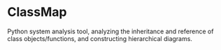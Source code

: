 # ClassMap
Python system analysis tool, analyzing the inheritance and reference of class objects/functions, and constructing hierarchical diagrams.
